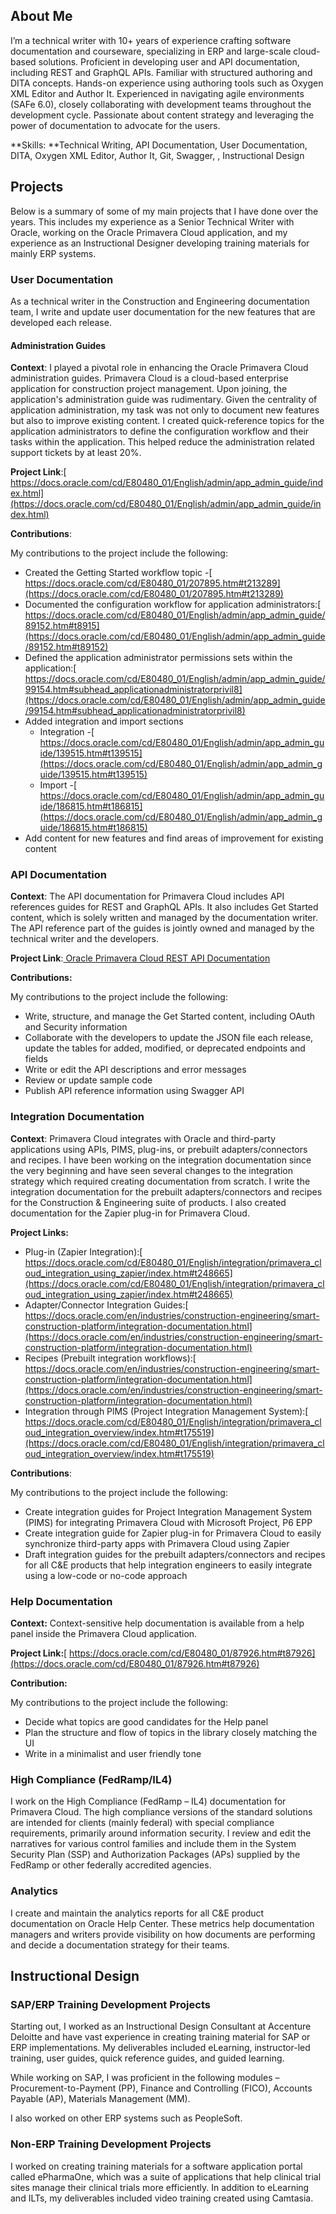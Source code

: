 ## **About Me**

I’m a technical writer with 10+ years of experience crafting software documentation and courseware, specializing in ERP and large-scale cloud-based solutions. Proficient in developing user and API documentation, including REST and GraphQL APIs. Familiar with structured authoring and DITA concepts. Hands-on experience using authoring tools such as Oxygen XML Editor and Author It. Experienced in navigating agile environments (SAFe 6.0), closely collaborating with development teams throughout the development cycle. Passionate about content strategy and leveraging the power of documentation to advocate for the users.

**Skills: **Technical Writing, API Documentation, User Documentation, DITA, Oxygen XML Editor, Author It, Git, Swagger, , Instructional Design


## **Projects**

Below is a summary of some of my main projects that I have done over the years. This includes my experience as a Senior Technical Writer with Oracle, working on the Oracle Primavera Cloud application, and my experience as an Instructional Designer developing training materials for mainly ERP systems.


### **User Documentation**

As a technical writer in the Construction and Engineering documentation team, I write and update user documentation for the new features that are developed each release.


#### **Administration Guides**

**Context**: I played a pivotal role in enhancing the Oracle Primavera Cloud administration guides. Primavera Cloud is a cloud-based enterprise application for construction project management. Upon joining, the application's administration guide was rudimentary. Given the centrality of application administration, my task was not only to document new features but also to improve existing content. I created quick-reference topics for the application administrators to define the configuration workflow and their tasks within the application. This helped reduce the administration related support tickets by at least 20%.

**Project Link**:[ https://docs.oracle.com/cd/E80480_01/English/admin/app_admin_guide/index.html](https://docs.oracle.com/cd/E80480_01/English/admin/app_admin_guide/index.html)

**Contributions**:

My contributions to the project include the following:



*  Created the Getting Started workflow topic -[ https://docs.oracle.com/cd/E80480_01/207895.htm#t213289](https://docs.oracle.com/cd/E80480_01/207895.htm#t213289)
* Documented the configuration workflow for application administrators:[ https://docs.oracle.com/cd/E80480_01/English/admin/app_admin_guide/89152.htm#t8915](https://docs.oracle.com/cd/E80480_01/English/admin/app_admin_guide/89152.htm#t89152)
*  Defined the application administrator permissions sets within the application:[ https://docs.oracle.com/cd/E80480_01/English/admin/app_admin_guide/99154.htm#subhead_applicationadministratorprivil8](https://docs.oracle.com/cd/E80480_01/English/admin/app_admin_guide/99154.htm#subhead_applicationadministratorprivil8)
* Added integration and import sections
    *  Integration -[ https://docs.oracle.com/cd/E80480_01/English/admin/app_admin_guide/139515.htm#t139515](https://docs.oracle.com/cd/E80480_01/English/admin/app_admin_guide/139515.htm#t139515)
    * Import -[ https://docs.oracle.com/cd/E80480_01/English/admin/app_admin_guide/186815.htm#t186815](https://docs.oracle.com/cd/E80480_01/English/admin/app_admin_guide/186815.htm#t186815)
*  Add content for new features and find areas of improvement for existing content


### **API Documentation**

**Context**: The API documentation for Primavera Cloud includes API references guides for REST and GraphQL APIs. It also includes Get Started content, which is solely written and managed by the documentation writer. The API reference part of the guides is jointly owned and managed by the technical writer and the developers.

**Project Link**:[ Oracle Primavera Cloud REST API Documentation](https://docs.oracle.com/cd/E80480_01/English/integration/primavera_rest_api/index.html)

**Contributions:**

My contributions to the project include the following:



*  Write, structure, and manage the Get Started content, including OAuth and Security information
* Collaborate with the developers to update the JSON file each release, update the tables for added, modified, or deprecated endpoints and fields
*  Write or edit the API descriptions and error messages
* Review or update sample code
*  Publish API reference information using Swagger API


### **Integration Documentation**

**Context**: Primavera Cloud integrates with Oracle and third-party applications using APIs, PIMS, plug-ins, or prebuilt adapters/connectors and recipes. I have been working on the integration documentation since the very beginning and have seen several changes to the integration strategy which required creating documentation from scratch. I write the integration documentation for the prebuilt adapters/connectors and recipes for the Construction & Engineering suite of products. I also created documentation for the Zapier plug-in for Primavera Cloud.

**Project Links:**



* Plug-in (Zapier Integration):[ https://docs.oracle.com/cd/E80480_01/English/integration/primavera_cloud_integration_using_zapier/index.htm#t248665](https://docs.oracle.com/cd/E80480_01/English/integration/primavera_cloud_integration_using_zapier/index.htm#t248665)
* Adapter/Connector Integration Guides:[ https://docs.oracle.com/en/industries/construction-engineering/smart-construction-platform/integration-documentation.html](https://docs.oracle.com/en/industries/construction-engineering/smart-construction-platform/integration-documentation.html)
* Recipes (Prebuilt integration workflows):[ https://docs.oracle.com/en/industries/construction-engineering/smart-construction-platform/integration-documentation.html](https://docs.oracle.com/en/industries/construction-engineering/smart-construction-platform/integration-documentation.html)
* Integration through PlMS (Project Integration Management System):[ https://docs.oracle.com/cd/E80480_01/English/integration/primavera_cloud_integration_overview/index.htm#t175519](https://docs.oracle.com/cd/E80480_01/English/integration/primavera_cloud_integration_overview/index.htm#t175519)

**Contributions**:

My contributions to the project include the following:



*  Create integration guides for Project Integration Management System (PIMS) for integrating Primavera Cloud with Microsoft Project, P6 EPP
* Create integration guide for Zapier plug-in for Primavera Cloud to easily synchronize third-party apps with Primavera Cloud using Zapier
* Draft integration guides for the prebuilt adapters/connectors and recipes for all C&E products that help integration engineers to easily integrate using a low-code or no-code approach

 


### **Help Documentation**

**Context:** Context-sensitive help documentation is available from a help panel inside the Primavera Cloud application.

**Project Link:**[ https://docs.oracle.com/cd/E80480_01/87926.htm#t87926](https://docs.oracle.com/cd/E80480_01/87926.htm#t87926)

**Contribution:**

My contributions to the project include the following:



*  Decide what topics are good candidates for the Help panel
*  Plan the structure and flow of topics in the library closely matching the UI
*  Write in a minimalist and user friendly tone


### **High Compliance (FedRamp/IL4)**

I work on the High Compliance (FedRamp – IL4) documentation for Primavera Cloud. The high compliance versions of the standard solutions are intended for clients (mainly federal) with special compliance requirements, primarily around information security. I review and edit the narratives for various control families and include them in the System Security Plan (SSP) and Authorization Packages (APs) supplied by the FedRamp or other federally accredited agencies.


### **Analytics**

I  create and maintain the analytics reports for all C&E product documentation on Oracle Help Center. These metrics help documentation managers and writers provide visibility on how documents are performing and decide a documentation strategy for their teams.

 


## **Instructional Design**


### **SAP/ERP Training Development Projects**

Starting out, I worked as an Instructional Design Consultant at Accenture Deloitte and have vast experience in creating training material for SAP or ERP implementations. My deliverables included eLearning, instructor-led training, user guides, quick reference guides, and guided learning.

While working on SAP, I was proficient in the following modules – Procurement-to-Payment (PP), Finance and Controlling (FICO), Accounts Payable (AP), Materials Management (MM).

I also worked on other ERP systems such as PeopleSoft.


### **Non-ERP Training Development Projects**

I worked on creating training materials for a software application portal called ePharmaOne, which was a suite of applications that help clinical trial sites manage their clinical trials more efficiently. In addition to eLearning and ILTs, my deliverables included video training created using Camtasia.
